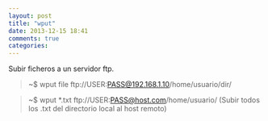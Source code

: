 ```yaml
---
layout: post
title: "wput"
date: 2013-12-15 18:41
comments: true
categories: 
---
```

Subir ficheros a un servidor ftp.

>~$ wput file ftp://USER:PASS@192.168.1.10/home/usuario/dir/

>~$ wput *.txt ftp://USER:PASS@host.com/home/usuario/ (Subir todos los .txt del directorio local al host remoto)

